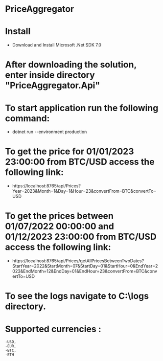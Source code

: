 # PriceAggregator

# Install

- Download and Install Microsoft .Net SDK 7.0

# After downloading the solution, enter inside directory "PriceAggregator.Api"

# To start application run the following command:

- dotnet run --environment production
  
# To get the price for 01/01/2023 23:00:00 from BTC/USD access the following link:

- https://localhost:8765/api/Prices?Year=2023&Month=1&Day=1&Hour=23&convertFrom=BTC&convertTo=USD

# To get the prices between 01/07/2022 00:00:00 and 01/12/2023 23:00:00 from BTC/USD access the following link: 

- https://localhost:8765/api/Prices/getAllPricesBetweenTwoDates?StartYear=2022&StartMonth=07&StartDay=01&StartHour=0&EndYear=2023&EndMonth=12&EndDay=01&EndHour=23&convertFrom=BTC&convertTo=USD

# To see the logs navigate to C:\logs directory.

# Supported currencies :
    -USD,
    -EUR,
    -BTC,
    -ETH

